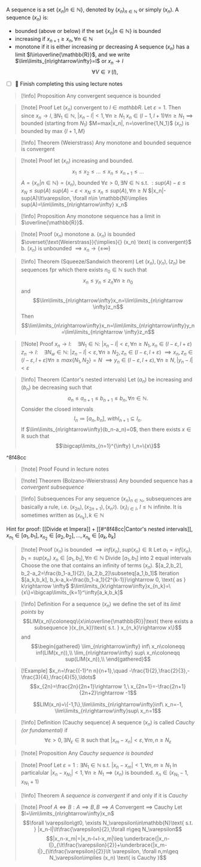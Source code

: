 A sequence is a set $\{x_n|n\in\mathbb{N}\}$, denoted by $(x_n)_{n\in\mathbb{N}}$ or simply $(x_n)$. A sequence $(x_n)$ is:
- bounded (above or below) if the set $\{x_n|n\in\mathbb{N}\}$ is bounded
- increasing if $x_{n+1}\geq x_n,\forall n \in\mathbb{N}$
- monotone if it is either increasing pr decreasing
A sequence $(x_n)$ has a limit $l\in\overline{\mathbb{R}}$, and we write $\lim\limits_{n\rightarrow\infty}=l$ or $x_n\rightarrow l$
$$\forall V\in \mathcal V(l),$$
- [ ] 🔼  Finish completing this using lecture notes

> [!info] Proposition
> Any convergent sequence is bounded

>[!note] Proof
> Let $(x_n) \text{ convergent to }l\in mathbb{R}$. Let $\varepsilon=1$. Then since $x_n\rightarrow l, \exists N_1\in \mathbb{N}$, 
> $|x_n-l|\lt 1,\forall n\geq N_1$
> $x_n\in(l-1,l+1)\forall n\geq N_1\implies \text{ bounded (starting from } N_1\text{)}$
> $M=max|x_n|, n=\overline{1,N_1}$ 
> $(x_n)$ is bounded by max $\{l+1, M\}$

>[!info] Theorem (Weierstrass)
>Any monotone and bounded sequence is convergent 

>[!note] Proof
>let $(x_n)$ increasing and bounded. 
>$$x_1\leq x_2\leq\ldots\leq x_n\leq x_{n+1}\leq \ldots$$
>$A=\{x_n|n\in\mathbb{N}\}=(x_n)$, bounded
>$\forall\varepsilon\gt 0, \exists N\in\mathbb{N} \text{ s.t. }: sup(A)-\varepsilon\leq x_N\leq sup(A)$
>$sup(A)-\varepsilon\lt x_N\leq x_n\leq sup(A),\forall n\geq N$
>$|x_n|-sup(A)\lt\varepsilon, \forall n\in \mathbb{N}\implies sup(A)=\lim\limits_{n\rightarrow\infty} x_n$

>[!info] Proposition
>Any monotone sequence has a limit in $\overline{\mathbb{R}}$.

>[!note] Proof
>$(x_n)$ monotone
>a. $(x_n)$ is bounded $\overset{\text{Weierstrass}}{\implies}{} (x_n) \text{ is convergent}$
>b. $(x_n)$ is unbounded $\implies x_n\rightarrow\{\pm\infty\}$

>[!info] Theorem (Squeeze/Sandwich theorem)
>Let $(x_n), (y_n), (z_n)$ be sequences fpr which there exists $n_0\in\mathbb{N}$ such that $$x_n\leq y_n \leq z_n\forall n\geq n_0$$
>and $$\lim\limits_{n\rightarrow\infty}x_n=\lim\limits_{n\rightarrow \infty}z_n$$ Then
>$$\lim\limits_{n\rightarrow\infty}x_n=\lim\limits_{n\rightarrow\infty}y_n=\lim\limits_{n\rightarrow \infty}z_n$$


>[!Note] Proof
>$x_n\rightarrow l:\quad \exists N_1\in\mathbb{N}:\ |x_n-l|\lt\varepsilon,\forall n\geq N_1, x_n\in(l-\varepsilon,l+\varepsilon)$
>$z_n\rightarrow l:\quad \exists N_w\in\mathbb{N}:\ |z_n-l|\lt\varepsilon,\forall n\geq N_2, z_n\in(l-\varepsilon,l+\varepsilon)$
>$\implies x_n,z_n\in (l-\varepsilon,l+\varepsilon)\forall n\geq max\{N_1,N_2\}=N$
>$\implies y_n\in (l-\varepsilon,l+\varepsilon),\forall n\geq N, |y_n-l|\lt\varepsilon$

>[!info] Theorem (Cantor's nested intervals)
>Let $(a_n)$ be increasing and $(b_n)$ be decreasing such that $$a_n\leq a_{n+1}\leq b_{n+1}\leq b_n,\forall n\in\mathbb{N}.$$ Consider the closed intervals $$I_n\coloneqq [a_n,b_n],\ with I_{n+1}\subseteq I_n.$$ If $\lim\limits_{n\rightarrow\infty}(b_n-a_n)=0$, then there exists $x\in\mathbb{R}$ such that $$\bigcap\limits_{n=1}^{\infty} I_n=\{x\}$$

^8f48cc

>[!note] Proof
>Found in lecture notes

>[!note] Theorem (Bolzano-Weierstrass)
>Any bounded sequence has a *convergent subsequence*

>[!info]  Subsequences
>For any sequence $(x_n)_{n\in\mathbb{N}}$, subsequences are basically a rule, i.e. $(x_{2n}), (x_{2n+1}), (x_{n^2})$. $(x_i)_{i\in I},\  I\leq\mathbb{N}\text{ infinite}$.  It is sometimes written as $(x_{n_k}), k\in \mathbb{N}$

Hint for proof: [[Divide et Impera]] + [[#^8f48cc|Cantor's nested intervals]], $x_{n_1}\in [a_1,b_1], x_{n_2}\in [a_2,b_2], \ldots, x_{n_k}\in[a_k,b_k]$

>[!note] Proof
>$(x_n)$ is bounded $\implies inf(x_n), sup(x_n)\in\mathbb{R}$
>Let $a_1=inf(x_n), b_1=sup(x_n)$
>$x_n\in [a_1,b_1],\forall n\in \mathbb{N}$
>Divide $[a_1,b_1]$ into 2 equal intervals
>Choose the one that contains an infinity of terms $(x_n)$.
>$[a_2,b_2], b_2-a_2=\frac{b_1-a_1}{2}, [a_2,b_2]\subseteq[a_1,b_1]$
>Iteration $[a_k,b_k], b_k-a_k=\frac{b_1-a_1}{2^{k-1}}\rightarrow 0, \text{ as } k\rightarrow \infty$
>$\lim\limits_{k\rightarrow\infty}x_{n_k}=\{x\}=\bigcap\limits_{k=1}^\infty[a_k,b_k]$

>[!info] Definition
>For a sequence $(x_n)$ we define the set of its *limit points* by $$LIM(x_n)\coloneqq\{x\in\overline{\mathbb{R}}|\text{ there exists a subsequence }(x_{n_k})\text{ s.t. } x_{n_k}\rightarrow x\}$$ and 
>$$\begin{gathered}
>\lim_{n\rightarrow\infty} inf\ x_n\coloneqq inf(LIM(x_n)),\\
>\lim_{n\rightarrow\infty} sup\ x_n\coloneqq sup(LIM(x_n)),\\
>\end{gathered}$$

>[!Example]
> $x_n=\frac{(-1)^n n}{n+1},\quad -\frac{1}{2},\frac{2}{3},-\frac{3}{4},\frac{4}{5},\ldots$ $$x_{2n}=\frac{2n}{2n+1}\rightarrow 1,\ x_{2n+1}=-\frac{2n+1}{2n+2}\rightarrow -1$$
> 
> $$LIM(x_n)=\{-1,1\},\lim\limits_{n\rightarrow\infty}inf\ x_n=-1, \lim\limits_{n\rightarrow\infty}sup\ x_n=1$$

>[!info] Definition (Cauchy sequence)
>A sequence $(x_n)$ is called *Cauchy (or fundamental)* if $$\forall\varepsilon\gt0,\exists N_\varepsilon\in\mathbb{R}\text{ such that } |x_m-x_n|\lt\varepsilon,\forall m,n\geq N_\varepsilon$$

>[!note] Proposition
>Any *Cauchy sequence is bounded*

>[!note] Proof
> Let $\varepsilon=1: \exists N_1\in\mathbb{N}\text{ s.t. } |x_n-x_m|\lt 1,\forall n,m\geq N_1$
> In particalular $|x_n-x_{N_1}|\lt 1,\forall n\geq N_1\implies (x_n)\text{ is bounded. } x_n\in (x_{N_1}-1,x_{N_1}+1)$

>[!info] Theorem
>A *sequence is convergent* if and only if it is *Cauchy*

>[!note] Proof
>$A\Leftrightarrow B: A\implies B, B\implies A$
> Convergent $\implies$ Cauchy
> Let $l=\lim\limits_{n\rightarrow\infty}x_n$
> $$\forall \varepsilon\gt0, \exists N_\varepsilon\in\mathbb{N}\text{ s.t. } |x_n-l|\lt\frac{\varepsilon}{2},\forall n\geq N_\varepsilon$$
> $$|x_n-x_m|=|x_n-l+l-x_m|\leq \underbrace{|x_n-l|}_{\lt\frac{\varepsilon}{2}}+\underbrace{|x_m-l|}_{\lt\frac{\varepsilon}{2}}\lt \varepsilon, \forall n,m\geq N_\varepsilon\implies (x_n) \text{ is Cauchy }$$